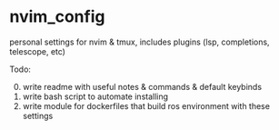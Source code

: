 # nvim_config

personal settings for nvim & tmux, includes plugins (lsp, completions, telescope, etc)

Todo:

0) write readme with useful notes & commands & default keybinds
1) write bash script to automate installing
2) write module for dockerfiles that build ros environment with these settings

